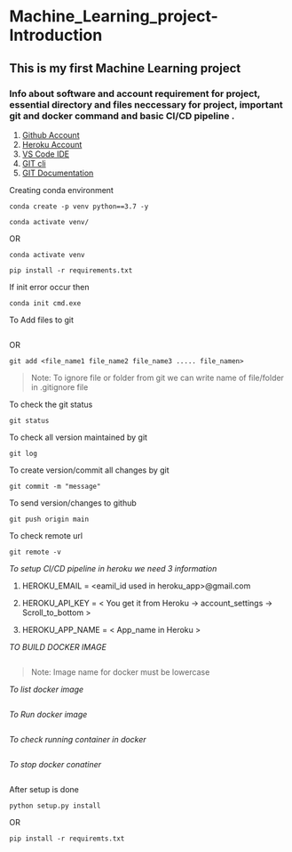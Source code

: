 # Machine_Learning_project- Introduction

## This is my first Machine Learning project

### Info about software and account requirement for project, essential directory and files neccessary for project, important git and docker command and basic CI/CD pipeline .

1. [Github Account](https://github.com)
2. [Heroku Account](https://dashboard.heroku.com/login)
3. [VS Code IDE](https://code.visualstudio.com/download)
4. [GIT cli](https://git-scm.com/downloads)
5. [GIT Documentation](https://git-scm.com/docs)

Creating conda environment

```
conda create -p venv python==3.7 -y

conda activate venv/
```
OR

```
conda activate venv

pip install -r requirements.txt

```
 If init error occur then 
 ```
 conda init cmd.exe
 ```

To Add files to git

```git add .
```
OR

```
git add <file_name1 file_name2 file_name3 ..... file_namen>
```
>Note: To ignore file or folder from git we can write name of file/folder in .gitignore file

To check the git status

```
git status
```

To check all version maintained by git
```
git log
```

To create version/commit all changes by git
```
git commit -m "message"
```

To send version/changes to github

```
git push origin main
```

To check remote url

```
git remote -v
```

_To setup CI/CD pipeline in heroku we need 3 information_

1. HEROKU_EMAIL = <eamil_id used in heroku_app>@gmail.com

2. HEROKU_API_KEY = < You get it from Heroku -> account_settings -> Scroll_to_bottom >

3. HEROKU_APP_NAME = < App_name in Heroku >

_TO BUILD DOCKER IMAGE_

```docker build -t <image_name>:<tagname> .
```

>Note: Image name for docker must be lowercase

_To list docker image_

```docker images
```

_To Run docker image_

```docker run -p 5000:5000 -e PORT=5000 f8c749e73678
```


_To check running container in docker_

```docker ps
```

_To stop docker conatiner_

```docker stop <container_id>

```

After setup is done 
```
python setup.py install

```
OR
```
pip install -r requiremts.txt
```
